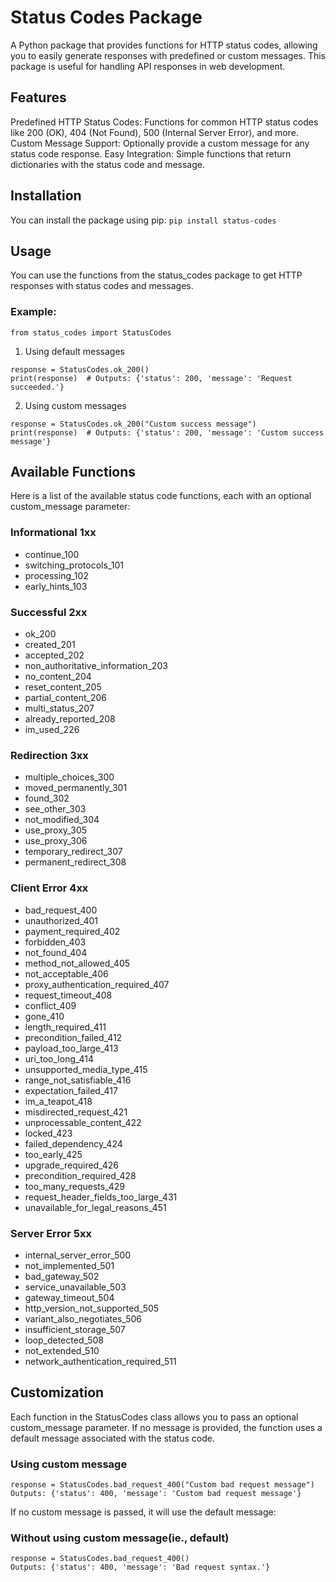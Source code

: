# Status Codes Package

A Python package that provides functions for HTTP status codes, allowing you to easily generate responses with predefined or custom messages. This package is useful for handling API responses in web development.

## Features
Predefined HTTP Status Codes: Functions for common HTTP status codes like 200 (OK), 404 (Not Found), 500 (Internal Server Error), and more.
Custom Message Support: Optionally provide a custom message for any status code response.
Easy Integration: Simple functions that return dictionaries with the status code and message.

## Installation
You can install the package using pip:
`pip install status-codes`

## Usage
You can use the functions from the status_codes package to get HTTP responses with status codes and messages.

### Example:
`from status_codes import StatusCodes`

1. Using default messages
```
response = StatusCodes.ok_200()
print(response)  # Outputs: {'status': 200, 'message': 'Request succeeded.'}
```

2. Using custom messages
```
response = StatusCodes.ok_200("Custom success message")
print(response)  # Outputs: {'status': 200, 'message': 'Custom success message'}
```



## Available Functions
Here is a list of the available status code functions, each with an optional custom_message parameter:

### Informational 1xx
- continue_100
- switching_protocols_101
- processing_102
- early_hints_103

### Successful 2xx
- ok_200
- created_201
- accepted_202
- non_authoritative_information_203
- no_content_204
- reset_content_205
- partial_content_206
- multi_status_207
- already_reported_208
- im_used_226

### Redirection 3xx
- multiple_choices_300
- moved_permanently_301
- found_302
- see_other_303
- not_modified_304
- use_proxy_305
- use_proxy_306
- temporary_redirect_307
- permanent_redirect_308

### Client Error 4xx
- bad_request_400
- unauthorized_401
- payment_required_402
- forbidden_403
- not_found_404
- method_not_allowed_405
- not_acceptable_406
- proxy_authentication_required_407
- request_timeout_408
- conflict_409
- gone_410
- length_required_411
- precondition_failed_412
- payload_too_large_413
- uri_too_long_414
- unsupported_media_type_415
- range_not_satisfiable_416
- expectation_failed_417
- im_a_teapot_418
- misdirected_request_421
- unprocessable_content_422
- locked_423
- failed_dependency_424
- too_early_425
- upgrade_required_426
- precondition_required_428
- too_many_requests_429
- request_header_fields_too_large_431
- unavailable_for_legal_reasons_451

### Server Error 5xx
- internal_server_error_500
- not_implemented_501
- bad_gateway_502
- service_unavailable_503
- gateway_timeout_504
- http_version_not_supported_505
- variant_also_negotiates_506
- insufficient_storage_507
- loop_detected_508
- not_extended_510
- network_authentication_required_511




## Customization
Each function in the StatusCodes class allows you to pass an optional custom_message parameter. If no message is provided, the function uses a default message associated with the status code.

### Using custom message
```
response = StatusCodes.bad_request_400("Custom bad request message")
Outputs: {'status': 400, 'message': 'Custom bad request message'}
```

If no custom message is passed, it will use the default message:

### Without using custom message(ie., default)
```
response = StatusCodes.bad_request_400()
Outputs: {'status': 400, 'message': 'Bad request syntax.'}
```